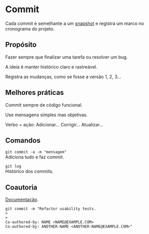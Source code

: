 # Commit
Cada commit é semelhante a um [snapshot](https://git-scm.com/book/pt-br/v2/Come%C3%A7ando-O-B%C3%A1sico-do-Git) e registra um marco no cronograma do projeto.

## Propósito
Fazer sempre que finalizar uma tarefa ou resolver um bug.

A ideia é manter histórico claro e rastreável.

Registra as mudanças, como se fosse a versão 1, 2, 3...

## Melhores práticas
Commit sempre de código funcional.

Use mensagens simples mas objetivas.

Verbo + ação: Adicionar... Corrigir... Atualizar...

## Comandos
`git commit -a -m "mensagem"`\
Adiciona tudo e faz commit.

`git log`\
Histórico dos commits.

## Coautoria
[Documentação](https://docs.github.com/pt/pull-requests/committing-changes-to-your-project/creating-and-editing-commits/creating-a-commit-with-multiple-authors).

```shell
git commit -m "Refactor usability tests.
>
>
Co-authored-by: NAME <NAME@EXAMPLE.COM>
Co-authored-by: ANOTHER-NAME <ANOTHER-NAME@EXAMPLE.COM>"
```
